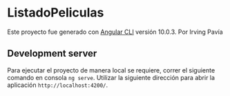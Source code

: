 # ListadoPeliculas

Este proyecto fue generado con [Angular CLI](https://github.com/angular/angular-cli) versión 10.0.3.
Por Irving Pavía 

## Development server

Para ejecutar el proyecto de manera local se requiere, correr el siguiente comando en consola `ng serve`. Utilizar la siguiente dirección para abrir la aplicación `http://localhost:4200/`.


